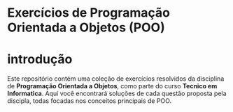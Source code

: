# Exercícios de Programação Orientada a Objetos (POO)

# introdução
<p align=left display=inline>
 
Este repositório contém uma coleção de exercícios resolvidos da disciplina de <b>Programação Orientada a Objetos</b>, como parte do curso <b>Tecnico em Informatica</b>. Aqui você encontrará soluções de cada questão proposta pela discipla, todas focadas nos conceitos principais de POO.

</p>
